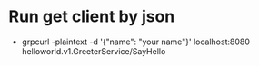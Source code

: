 # Run get client by json

- grpcurl -plaintext -d '{"name": "your name"}' localhost:8080 helloworld.v1.GreeterService/SayHello